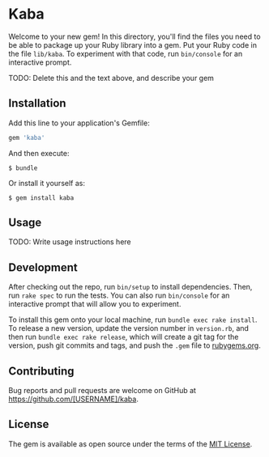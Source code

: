 # Kaba

Welcome to your new gem! In this directory, you'll find the files you need to be able to package up your Ruby library into a gem. Put your Ruby code in the file `lib/kaba`. To experiment with that code, run `bin/console` for an interactive prompt.

TODO: Delete this and the text above, and describe your gem

## Installation

Add this line to your application's Gemfile:

```ruby
gem 'kaba'
```

And then execute:

    $ bundle

Or install it yourself as:

    $ gem install kaba

## Usage

TODO: Write usage instructions here

## Development

After checking out the repo, run `bin/setup` to install dependencies. Then, run `rake spec` to run the tests. You can also run `bin/console` for an interactive prompt that will allow you to experiment.

To install this gem onto your local machine, run `bundle exec rake install`. To release a new version, update the version number in `version.rb`, and then run `bundle exec rake release`, which will create a git tag for the version, push git commits and tags, and push the `.gem` file to [rubygems.org](https://rubygems.org).

## Contributing

Bug reports and pull requests are welcome on GitHub at https://github.com/[USERNAME]/kaba.


## License

The gem is available as open source under the terms of the [MIT License](http://opensource.org/licenses/MIT).

